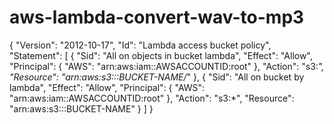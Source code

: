 # aws-lambda-convert-wav-to-mp3

{
    "Version": "2012-10-17",
    "Id": "Lambda access bucket policy",
    "Statement": [
        {
            "Sid": "All on objects in bucket lambda",
            "Effect": "Allow",
            "Principal": {
                "AWS": "arn:aws:iam::AWSACCOUNTID:root"
            },
            "Action": "s3:*",
            "Resource": "arn:aws:s3:::BUCKET-NAME/*"
        },
        {
            "Sid": "All on bucket by lambda",
            "Effect": "Allow",
            "Principal": {
                "AWS": "arn:aws:iam::AWSACCOUNTID:root"
            },
            "Action": "s3:*",
            "Resource": "arn:aws:s3:::BUCKET-NAME"
        }
    ]
}